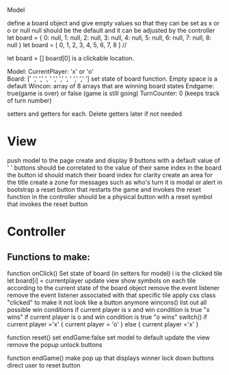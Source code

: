 Model

define a board object and give empty values so that they can be set as x or o or null
null should be the default and it can be adjusted by the controller
    let board = {
    0: null,
    1: null,
    2: null,
    3: null,
    4: null,
    5: null,
    6: null,
    7: null,
    8: null
}
let board = [
    0, 1, 2,
    3, 4, 5,
    6, 7, 8
] //


let board = []
board[0] is a clickable location.

Model:
CurrentPlayer: 'x' or 'o'  
Board: [' ',' ',' ',
        ' ',' ',' ',
        ' ',' ',' ']
    set state of board function. Empty space is a default
Wincon: array of 8 arrays that are winning board states
Endgame: true(game is over) or false (game is still going)
TurnCounter: 0 (keeps track of turn number)

setters and getters for each.  Delete getters later if not needed



# View

push model to the page
create and display 9 buttons with a default value of ' '
    buttons should be correlated to the value of their same index in the board
    the button id should match their board index for clarity
create an area for the title
create a zone for messages such as who's turn it is
    modal or alert in bootstrap
a reset button that restarts the game and invokes the reset function in the controller
    should be a physical button with a reset symbol that invokes the reset button




# Controller

## Functions to make:
function onClick()
    Set state of board (in setters for model)
        i is the clicked tile
        let board[i] = currentplayer
    update view
            show symbols on each tile according to the current state of the board object
    remove the event listener
        remove the event listener associated with that specific tile
        apply css class "clicked" to make it not look like a button anymore
    wincons()
        list out all possible win conditions
        if current player is x and win condition is true "x wins"
        if current player is o and win condition is true "o wins"
    switch()
        if current player ='x' {
            current player = 'o'
        } else {
            current player ='x'
        }



function reset()
    set endGame:false
    set model to default
    update the view
    remove the popup
    unlock buttons

function endGame()
    make pop up that displays winner
    lock down buttons
    direct user to reset button

